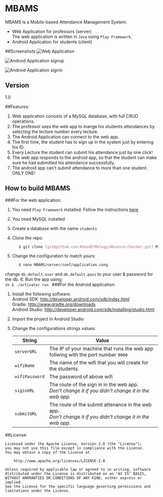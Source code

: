 # MBAMS

MBAMS is a Mobile-based Attendance Management System.

  - Web Application for professors (server) <br />
     The web application is written in `Java` using `Play Framework`.
  - Android Application for students (client)
 
##Screenshots
![Web Application](http://www.pictureshack.us/images/28094_students-db.png)

![Android Application signup](http://www.pictureshack.us/images/74122_Screenshot_2015-05-03-17-42-26.png)

![Android Application signin](http://www.pictureshack.us/images/23380_Screenshot_2015-05-03-17-44-39.png)

## Version
1.0

##Features:
1. Web application consists of a MySQL database, with full CRUD operations.
2. The professor uses the web app to mange his students attendances by selecting the lecture number every lecture.
3. The Android Application can connect to the web app.
4. The first time, the student has to sign up in the system just by entering his ID.
5. Every Lecture the student can submit his attendance just by one click!
6. The web app responds to the android app, so that the student can make sure he had submitted his attendance successfully.
7. The android app can't submit attendance to more than one student. ONLY ONE!

## How to build MBAMS

###For the web application:
1. You need `Play Framework` installed: 
Follow the instructions [here](https://www.playframework.com/documentation/2.0/Installing)
2. You need MySQL installed
3. Create a database with the name `students`
4. Clone the repo: <br />
    ```sh
       $ git clone [git@github.com:AhmadElMelegy/Absence-Checker.git] MBAMS
    ```
	
5. Change the configuration to match yours: <br />
	```sh
       $ nano MBAMS/server/conf/application.cong
    ```
change `db.default.user` and `db.default.pass` to your user & password for the db.
6. Run the app using: <br />
    ```sh
       $ ./activator run
    ```
###For the Android application:

1. Install the following software: <br />
    Android SDK: http://developer.android.com/sdk/index.html <br />
    Gradle: http://www.gradle.org/downloads  <br />
    Android Studio: http://developer.android.com/sdk/installing/studio.html  <br />

2. Import the project in Android Studio
3. Change the configurations strings values:

	String | Value
	------------ | -------------
	`serverURL` |  The IP of your machine that runs the web app follwing with the port number `9000`
	`wifiName` | The name of the wifi that you will create for the students.
	`wifiPassword` | The password of above wifi
	`siginURL` | The route of the sign in in the web app.<br /> _Don't change it if you didn't change it in the web app._
	`submitURL` | The route of the submit attenance in the web app. <br /> _Don't change it if you didn't change it in the web app._

##License:

    Licensed under the Apache License, Version 2.0 (the "License");
    you may not use this file except in compliance with the License.
    You may obtain a copy of the License at

        http://www.apache.org/licenses/LICENSE-2.0

    Unless required by applicable law or agreed to in writing, software
    distributed under the License is distributed on an "AS IS" BASIS,
    WITHOUT WARRANTIES OR CONDITIONS OF ANY KIND, either express or implied.
    See the License for the specific language governing permissions and
    limitations under the License.
